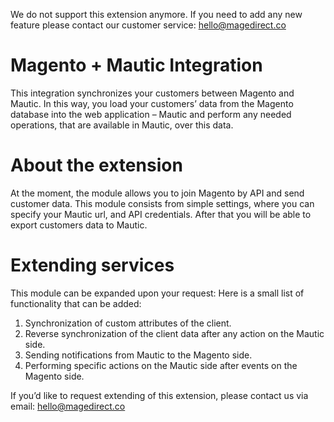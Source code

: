 We do not support this extension anymore. 
If you need to add any new feature please contact our customer service: hello@magedirect.co

# Magento + Mautic Integration

This integration synchronizes your customers between Magento and Mautic. 
In this way, you load your customers’ data from the Magento database into the web application – Mautic and perform any needed operations,
that are available in Mautic, over this data.

# About the extension

At the moment, the module allows you to join Magento by API and send customer data. 
This module consists from simple settings, where you can specify your Mautic url, and API credentials. 
After that you will be able to export customers data to Mautic.

# Extending services

This module can be expanded upon your request:
Here is a small list of functionality that can be added:

1. Synchronization of custom attributes of the client.
2. Reverse synchronization of the client data after any action on the Mautic side.
3. Sending notifications from Mautic to the Magento side.
4. Performing specific actions on the Mautic side after events on the Magento side.

If you’d like to request extending of this extension, please contact us via email: hello@magedirect.co

